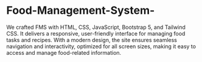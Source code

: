 # Food-Management-System-
We crafted FMS  with HTML, CSS, JavaScript, Bootstrap 5, and Tailwind CSS. It delivers a responsive, user-friendly interface for managing food tasks and recipes. With a modern design, the site ensures seamless navigation and interactivity, optimized for all screen sizes, making it easy to access and manage food-related information.
